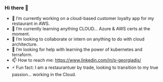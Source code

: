 ### Hi there 👋


- 🔭 I’m currently working on a cloud-based customer loyalty app for my restaurant in AWS.
- 🌱 I’m currently learning anything CLOUD... Azure & AWS certs at the moment.
- 👯 I’m looking to collaborate or intern on anything to do with cloud architecture.
- 🤔 I’m looking for help with learning the power of kubernetes and terraform.
- 📫 How to reach me: https://www.linkedin.com/in/p-georgiadis/
- ⚡ Fun fact: I am a restaurantuer by trade, looking to transition to my true passion... working in the Cloud.

